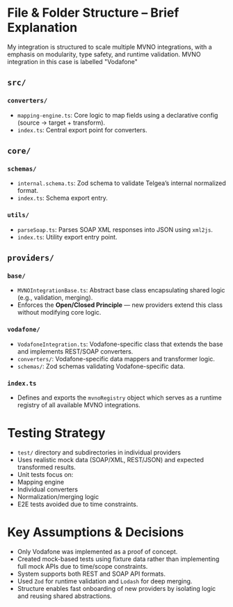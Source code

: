 
# File & Folder Structure – Brief Explanation

My integration is structured to scale multiple MVNO integrations, with a emphasis on modularity, type safety, and runtime validation.
MVNO integration in this case is labelled "Vodafone"

## `src/`

### `converters/`

-  `mapping-engine.ts`: Core logic to map fields using a declarative config (source → target + transform).
-  `index.ts`: Central export point for converters.

## `core/`

### `schemas/`

-  `internal.schema.ts`: Zod schema to validate Telgea’s internal normalized format.
-  `index.ts`: Schema export entry.

### `utils/`

-  `parseSoap.ts`: Parses SOAP XML responses into JSON using `xml2js`.
-  `index.ts`: Utility export entry point. 

## `providers/`

### `base/`
-  `MVNOIntegrationBase.ts`: Abstract base class encapsulating shared logic (e.g., validation, merging).
- Enforces the **Open/Closed Principle** — new providers extend this class without modifying core logic.

### `vodafone/`

-  `VodafoneIntegration.ts`: Vodafone-specific class that extends the base and implements REST/SOAP converters.
-  `converters/`: Vodafone-specific data mappers and transformer logic.
-  `schemas/`: Zod schemas validating Vodafone-specific data.

### `index.ts`

- Defines and exports the `mvnoRegistry` object which serves as a runtime registry of all available MVNO integrations.

# Testing Strategy

- `test/` directory and subdirectories in individual providers
- Uses realistic mock data (SOAP/XML, REST/JSON) and expected transformed results.
- Unit tests focus on:
- Mapping engine
- Individual converters
- Normalization/merging logic
- E2E tests avoided due to time constraints.

# Key Assumptions & Decisions

- Only Vodafone was implemented as a proof of concept.
- Created mock-based tests using fixture data rather than implementing full mock APIs due to time/scope constraints.
- System supports both REST and SOAP API formats.
- Used `Zod` for runtime validation and `Lodash` for deep merging.
- Structure enables fast onboarding of new providers by isolating logic and reusing shared abstractions.